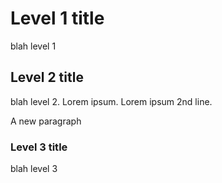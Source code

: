 # Level 1 title

blah level 1

## Level 2 title

blah level 2. Lorem ipsum.
Lorem ipsum 2nd line.

A new paragraph

### Level 3 title

blah level 3